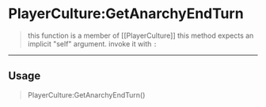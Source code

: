 # PlayerCulture:GetAnarchyEndTurn
> this function is a member of [[PlayerCulture]]
> this method expects an implicit "self" argument. invoke it with `:`
-----
## Usage
> PlayerCulture:GetAnarchyEndTurn()
